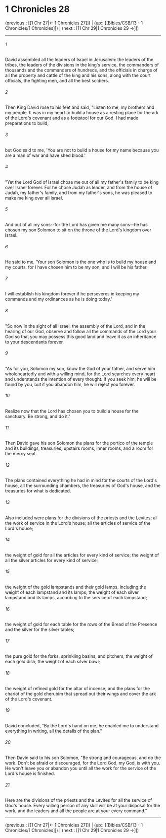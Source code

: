 # 1 Chronicles 28

(previous:: [[1 Chr 27|← 1 Chronicles 27]]) | (up:: [[Bibles/CSB/13 - 1 Chronicles/1 Chronicles]]) | (next:: [[1 Chr 29|1 Chronicles 29 →]])

***


###### 1 
David assembled all the leaders of Israel in Jerusalem: the leaders of the tribes, the leaders of the divisions in the king's service, the commanders of thousands and the commanders of hundreds, and the officials in charge of all the property and cattle of the king and his sons, along with the court officials, the fighting men, and all the best soldiers. 

###### 2 
Then King David rose to his feet and said, "Listen to me, my brothers and my people. It was in my heart to build a house as a resting place for the ark of the Lord's covenant and as a footstool for our God. I had made preparations to build, 

###### 3 
but God said to me, 'You are not to build a house for my name because you are a man of war and have shed blood.' 

###### 4 
"Yet the Lord God of Israel chose me out of all my father's family to be king over Israel forever. For he chose Judah as leader, and from the house of Judah, my father's family, and from my father's sons, he was pleased to make me king over all Israel. 

###### 5 
And out of all my sons--for the Lord has given me many sons--he has chosen my son Solomon to sit on the throne of the Lord's kingdom over Israel. 

###### 6 
He said to me, 'Your son Solomon is the one who is to build my house and my courts, for I have chosen him to be my son, and I will be his father. 

###### 7 
I will establish his kingdom forever if he perseveres in keeping my commands and my ordinances as he is doing today.' 

###### 8 
"So now in the sight of all Israel, the assembly of the Lord, and in the hearing of our God, observe and follow all the commands of the Lord your God so that you may possess this good land and leave it as an inheritance to your descendants forever. 

###### 9 
"As for you, Solomon my son, know the God of your father, and serve him wholeheartedly and with a willing mind, for the Lord searches every heart and understands the intention of every thought. If you seek him, he will be found by you, but if you abandon him, he will reject you forever. 

###### 10 
Realize now that the Lord has chosen you to build a house for the sanctuary. Be strong, and do it." 

###### 11 
Then David gave his son Solomon the plans for the portico of the temple and its buildings, treasuries, upstairs rooms, inner rooms, and a room for the mercy seat. 

###### 12 
The plans contained everything he had in mind for the courts of the Lord's house, all the surrounding chambers, the treasuries of God's house, and the treasuries for what is dedicated. 

###### 13 
Also included were plans for the divisions of the priests and the Levites; all the work of service in the Lord's house; all the articles of service of the Lord's house; 

###### 14 
the weight of gold for all the articles for every kind of service; the weight of all the silver articles for every kind of service; 

###### 15 
the weight of the gold lampstands and their gold lamps, including the weight of each lampstand and its lamps; the weight of each silver lampstand and its lamps, according to the service of each lampstand; 

###### 16 
the weight of gold for each table for the rows of the Bread of the Presence and the silver for the silver tables; 

###### 17 
the pure gold for the forks, sprinkling basins, and pitchers; the weight of each gold dish; the weight of each silver bowl; 

###### 18 
the weight of refined gold for the altar of incense; and the plans for the chariot of the gold cherubim that spread out their wings and cover the ark of the Lord's covenant. 

###### 19 
David concluded, "By the Lord's hand on me, he enabled me to understand everything in writing, all the details of the plan." 

###### 20 
Then David said to his son Solomon, "Be strong and courageous, and do the work. Don't be afraid or discouraged, for the Lord God, my God, is with you. He won't leave you or abandon you until all the work for the service of the Lord's house is finished. 

###### 21 
Here are the divisions of the priests and the Levites for all the service of God's house. Every willing person of any skill will be at your disposal for the work, and the leaders and all the people are at your every command."

***

(previous:: [[1 Chr 27|← 1 Chronicles 27]]) | (up:: [[Bibles/CSB/13 - 1 Chronicles/1 Chronicles]]) | (next:: [[1 Chr 29|1 Chronicles 29 →]])
